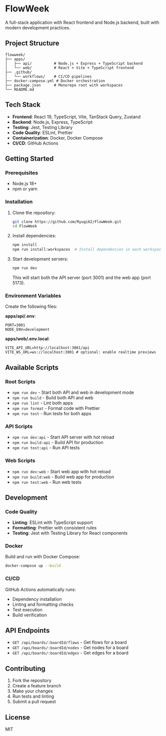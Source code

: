 # FlowWeek

A full-stack application with React frontend and Node.js backend, built with modern development practices.

## Project Structure

```
flowweek/
├── apps/
│   ├── api/          # Node.js + Express + TypeScript backend
│   └── web/          # React + Vite + TypeScript frontend
├── .github/
│   └── workflows/    # CI/CD pipelines
├── docker-compose.yml # Docker orchestration
├── package.json      # Monorepo root with workspaces
└── README.md
```

## Tech Stack

- **Frontend**: React 19, TypeScript, Vite, TanStack Query, Zustand
- **Backend**: Node.js, Express, TypeScript
- **Testing**: Jest, Testing Library
- **Code Quality**: ESLint, Prettier
- **Containerization**: Docker, Docker Compose
- **CI/CD**: GitHub Actions

## Getting Started

### Prerequisites

- Node.js 18+
- npm or yarn

### Installation

1. Clone the repository:
   ```bash
   git clone https://github.com/Ryugi62/FlowWeek.git
   cd FlowWeek
   ```

2. Install dependencies:
   ```bash
   npm install
   npm run install:workspaces  # Install dependencies in each workspace
   ```

3. Start development servers:
   ```bash
   npm run dev
   ```
   This will start both the API server (port 3001) and the web app (port 5173).

### Environment Variables

Create the following files:

**apps/api/.env**:
```
PORT=3001
NODE_ENV=development
```

**apps/web/.env.local**:
```
VITE_API_URL=http://localhost:3001/api
VITE_WS_URL=ws://localhost:3001 # optional: enable realtime previews
```

## Available Scripts

### Root Scripts
- `npm run dev` - Start both API and web in development mode
- `npm run build` - Build both API and web
- `npm run lint` - Lint both apps
- `npm run format` - Format code with Prettier
- `npm run test` - Run tests for both apps

### API Scripts
- `npm run dev:api` - Start API server with hot reload
- `npm run build:api` - Build API for production
- `npm run test:api` - Run API tests

### Web Scripts
- `npm run dev:web` - Start web app with hot reload
- `npm run build:web` - Build web app for production
- `npm run test:web` - Run web tests

## Development

### Code Quality

- **Linting**: ESLint with TypeScript support
- **Formatting**: Prettier with consistent rules
- **Testing**: Jest with Testing Library for React components

### Docker

Build and run with Docker Compose:
```bash
docker-compose up --build
```

### CI/CD

GitHub Actions automatically runs:
- Dependency installation
- Linting and formatting checks
- Test execution
- Build verification

## API Endpoints

- `GET /api/boards/:boardId/flows` - Get flows for a board
- `GET /api/boards/:boardId/nodes` - Get nodes for a board
- `GET /api/boards/:boardId/edges` - Get edges for a board

## Contributing

1. Fork the repository
2. Create a feature branch
3. Make your changes
4. Run tests and linting
5. Submit a pull request

## License

MIT
